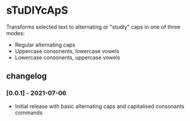 # sTuDlYcApS

Transforms selected text to alternating or "studly" caps in one of three modes:

  * Regular alternating caps
  * Uppercase consonents, lowercase vowels
  * Lowercase consonents, uppercase vowels

## changelog

### [0.0.1] - 2021-07-06

- Initial release with basic alternating caps and capitalised consonants commands
